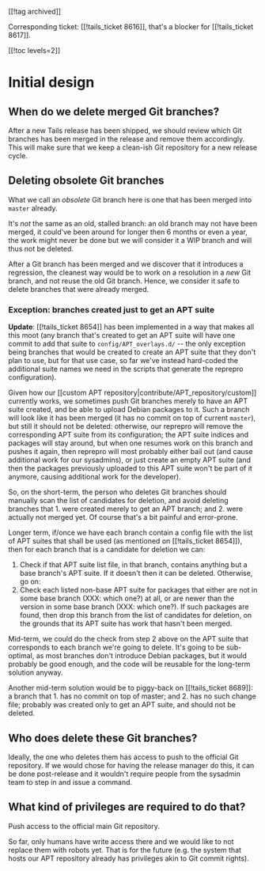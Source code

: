 [[!tag archived]]

Corresponding ticket: [[!tails_ticket 8616]], that's a blocker for [[!tails_ticket 8617]].

[[!toc levels=2]]

Initial design
==============

## When do we delete merged Git branches?

After a new Tails release has been shipped, we should review which Git branches
has been merged in the release and remove them accordingly. This will make sure
that we keep a clean-ish Git repository for a new release cycle.

## Deleting obsolete Git branches

What we call an *obsolete* Git branch here is one that has been merged into
`master` already.

It's _not_ the same as an old, stalled branch: an old branch may not have been
merged, it could've been around for longer then 6 months or even a year, the
work might never be done but we will consider it a WIP branch and will thus not
be deleted.

After a Git branch has been merged and we discover that it introduces
a regression, the cleanest way would be to work on a resolution in a *new* Git
branch, and not reuse the old Git branch. Hence, we consider it safe to delete
branches that were already merged.

<a id="apt-only-branches"></a>

### Exception: branches created just to get an APT suite

**Update**: [[!tails_ticket 8654]] has been implemented in a way that
makes all this moot (any branch that's created to get an APT suite
will have one commit to add that suite to `config/APT_overlays.d/` --
the only exception being branches that would be created to create an
APT suite that they don't plan to use, but for that use case, so far
we've instead hard-coded the additional suite names we need in the
scripts that generate the reprepro configuration).

Given how our [[custom APT repository|contribute/APT_repository/custom]]
currently works, we sometimes push
Git branches merely to have an APT suite created, and be able to upload Debian
packages to it. Such a branch will look like it has been merged (it has no
commit on top of current `master`), but still it should not be deleted:
otherwise, our reprepro will remove the corresponding APT suite from its
configuration; the APT suite indices and packages will stay around, but when one
resumes work on this branch and pushes it again, then reprepro will most
probably either bail out (and cause additional work for our sysadmins), or just
create an empty APT suite (and then the packages previously uploaded to this APT
suite won't be part of it anymore, causing additional work for the developer).

So, on the short-term, the person who deletes Git branches should manually scan
the list of candidates for deletion, and avoid deleting branches that 1.
were created merely to get an APT branch; and 2. were actually not merged yet.
Of course that's a bit painful and error-prone.

Longer term, if/once we have each branch contain a config file with the list of
APT suites that shall be used (as mentioned on [[!tails_ticket 8654]]), then for
each branch that is a candidate for deletion we can:

1. Check if that APT suite list file, in that branch, contains anything but
   a base branch's APT suite. If it doesn't then it can be deleted. Otherwise,
   go on:
2. Check each listed non-base APT suite for packages that either are not in some
   base branch (XXX: which one?) at all, or are newer than the version in some
   base branch (XXX: which one?). If such packages are found, then drop this
   branch from the list of candidates for deletion, on the grounds that its APT
   suite has work that hasn't been merged.

Mid-term, we could do the check from step 2 above on the APT suite that
corresponds to each branch we're going to delete. It's going to be sub-optimal,
as most branches don't introduce Debian packages, but it would probably be good
enough, and the code will be reusable for the long-term solution anyway.

Another mid-term solution would be to piggy-back on [[!tails_ticket 8689]]:
a branch that 1. has no commit on top of master; and 2. has no such change file;
probably was created only to get an APT suite, and should not be deleted.

## Who does delete these Git branches?

Ideally, the one who deletes them has access to push to the official Git
repository. If we would chose for having the release manager do this, it can be
done post-release and it wouldn't require people from the sysadmin team to step
in and issue a command.

## What kind of privileges are required to do that?

Push access to the official main Git repository.

So far, only humans have write access there and we would like to not replace
them with robots yet. That is for the future (e.g. the system that hosts our APT
repository already has privileges akin to Git commit rights).
